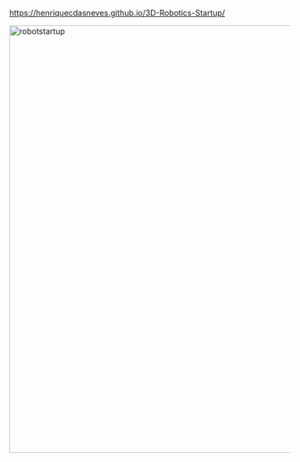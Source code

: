 https://henriquecdasneves.github.io/3D-Robotics-Startup/

<img width="2149" height="767" alt="robotstartup" src="https://github.com/user-attachments/assets/5cf57e89-7881-42bc-8fdc-69267720dca1" />
